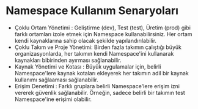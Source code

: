 # Namespace Kullanım Senaryoları

* Çoklu Ortam Yönetimi : Geliştirme (dev), Test (test), Üretim (prod) gibi farklı ortamları izole etmek için Namespace
  kullanabilirsiniz. Her ortam kendi kaynaklarına sahip olacak şekilde yapılandırılabilir.
* Çoklu Takım ve Proje Yönetimi: Birden fazla takımın çalıştığı büyük organizasyonlarda, her takımın kendi Namespace'ini
  kullanarak kaynakları bibirinden ayırması sağlanabilir.
* Kaynak Yönetimi ve Kotası : Büyük uygulamalar için, belirli Namespace'lere kaynak kotaları ekleyerek her takımın adil
  bir kaynak kullanımı sağlaaması sağlanabilir.
* Erişim Denetimi : Farklı gruplara belirli Namespace'lere erişim izni vererek güvenlik sağlanabilir. Örneğin, sadece
  belirli bir takımın test Namespace'ine erişimi olabilir.